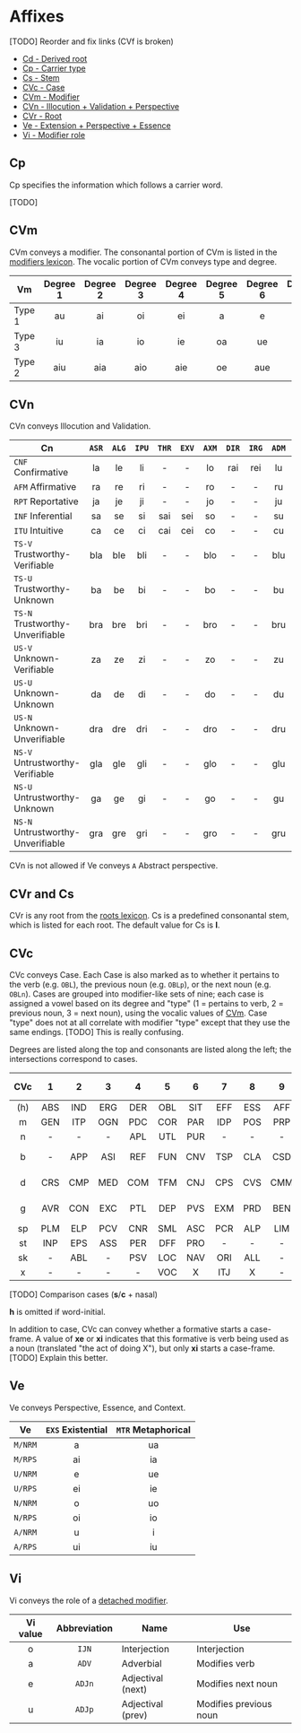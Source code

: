 # Affixes

[TODO] Reorder and fix links (CVf is broken)

* [Cd - Derived root](#cr-and-cs)
* [Cp - Carrier type](#cp)
* [Cs - Stem](#cvr-and-cs)
* [CVc - Case](#cvc)
* [CVm - Modifier](#cvm)
* [CVn - Illocution + Validation + Perspective](#cvn)
* [CVr - Root](#cvr-and-cs)
* [Ve - Extension + Perspective + Essence](#ve)
* [Vi - Modifier role](#vi)

## Cp

Cp specifies the information which follows a carrier word.

[TODO]

## CVm

CVm conveys a modifier. The consonantal portion of CVm is listed in the [modifiers lexicon](modifiers.md). The vocalic portion of CVm conveys type and degree.

| Vm     | Degree 1 | Degree 2 | Degree 3 | Degree 4 | Degree 5 | Degree 6 | Degree 7 | Degree 8 | Degree 9 |
|--------|:--------:|:--------:|:--------:|:--------:|:--------:|:--------:|:--------:|:--------:|:--------:|
| Type 1 |    au    |    ai    |    oi    |    ei    |    a     |    e     |    o     |    i     |    u     |
| Type 3 |    iu    |    ia    |    io    |    ie    |    oa    |    ue    |    uo    |    ua    |    ui    |
| Type 2 |   aiu    |   aia    |   aio    |   aie    |    oe    |   aue    |   auo    |   aua    |   aui    |

## CVn

CVn conveys Illocution and Validation.

| Cn                                | `ASR` | `ALG` | `IPU` | `THR` | `EXV` | `AXM` | `DIR` | `IRG` | `ADM` | `HOR` | `DEC` |
|-----------------------------------|:-----:|:-----:|:-----:|:-----:|:-----:|:-----:|:-----:|:-----:|:-----:|:-----:|:-----:|
| `CNF` Confirmative                |  la   |  le   |  li   |   -   |   -   |  lo   |  rai  |  rei  |  lu   |  lai  |  lei  |
| `AFM` Affirmative                 |  ra   |  re   |  ri   |   -   |   -   |  ro   |   -   |   -   |  ru   |   -   |   -   |
| `RPT` Reportative                 |  ja   |  je   |  ji   |   -   |   -   |  jo   |   -   |   -   |  ju   |   -   |   -   |
| `INF` Inferential                 |  sa   |  se   |  si   |  sai  |  sei  |  so   |   -   |   -   |  su   |   -   |   -   |
| `ITU` Intuitive                   |  ca   |  ce   |  ci   |  cai  |  cei  |  co   |   -   |   -   |  cu   |   -   |   -   |
| `TS-V` Trustworthy-Verifiable     |  bla  |  ble  |  bli  |   -   |   -   |  blo  |   -   |   -   |  blu  |   -   |   -   |
| `TS-U` Trustworthy-Unknown        |  ba   |  be   |  bi   |   -   |   -   |  bo   |   -   |   -   |  bu   |   -   |   -   |
| `TS-N` Trustworthy-Unverifiable   |  bra  |  bre  |  bri  |   -   |   -   |  bro  |   -   |   -   |  bru  |   -   |   -   |
| `US-V` Unknown-Verifiable         |  za   |  ze   |  zi   |   -   |   -   |  zo   |   -   |   -   |  zu   |   -   |   -   |
| `US-U` Unknown-Unknown            |  da   |  de   |  di   |   -   |   -   |  do   |   -   |   -   |  du   |   -   |   -   |
| `US-N` Unknown-Unverifiable       |  dra  |  dre  |  dri  |   -   |   -   |  dro  |   -   |   -   |  dru  |   -   |   -   |
| `NS-V` Untrustworthy-Verifiable   |  gla  |  gle  |  gli  |   -   |   -   |  glo  |   -   |   -   |  glu  |   -   |   -   |
| `NS-U` Untrustworthy-Unknown      |  ga   |  ge   |  gi   |   -   |   -   |  go   |   -   |   -   |  gu   |   -   |   -   |
| `NS-N` Untrustworthy-Unverifiable |  gra  |  gre  |  gri  |   -   |   -   |  gro  |   -   |   -   |  gru  |   -   |   -   |

CVn is not allowed if Ve conveys `A` Abstract perspective.

## CVr and Cs

CVr is any root from the [roots lexicon](roots.md). Cs is a predefined consonantal stem, which is listed for each root. The default value for Cs is **l**.

## CVc

CVc conveys Case. Each Case is also marked as to whether it pertains to the verb (e.g. `OBL`), the previous noun (e.g. `OBLp`), or the next noun (e.g. `OBLn`). Cases are grouped into modifier-like sets of nine; each case is assigned a vowel based on its degree and "type" (1 = pertains to verb, 2 = previous noun, 3 = next noun), using the vocalic values of [CVm](#cvm). Case "type" does not at all correlate with modifier "type" except that they use the same endings. [TODO] This is really confusing.

Degrees are listed along the top and consonants are listed along the left; the intersections correspond to cases.

| CVc |  1  |  2  |  3  |  4  |  5  |  6  |  7  |  8  |  9  | Case category |
|:---:|:---:|:---:|:---:|:---:|:---:|:---:|:---:|:---:|:---:|---------------|
| (h) | ABS | IND | ERG | DER | OBL | SIT | EFF | ESS | AFF | Transrelative |
|  m  | GEN | ITP | OGN | PDC | COR | PAR | IDP | POS | PRP | Possessive    |
|  n  |  -  |  -  |  -  | APL | UTL | PUR |  -  |  -  |  -  | Utilitative   |
|  b  |  -  | APP | ASI | REF | FUN | CNV | TSP | CLA | CSD | Associative 1 |
|  d  | CRS | CMP | MED | COM | TFM | CNJ | CPS | CVS | CMM | Associative 2 |
|  g  | AVR | CON | EXC | PTL | DEP | PVS | EXM | PRD | BEN | Associative 3 |
| sp  | PLM | ELP | PCV | CNR | SML | ASC | PCR | ALP | LIM | Temporal 1    |
| st  | INP | EPS | ASS | PER | DFF | PRO |  -  |  -  |  -  | Temporal 2    |
| sk  |  -  | ABL |  -  | PSV | LOC | NAV | ORI | ALL |  -  | Spatial       |
|  x  |  -  |  -  |  -  |  -  | VOC |  X  | ITJ |  X  |  -  | Interjective  |

[TODO] Comparison cases (**s**/**c** + nasal)

**h** is omitted if word-initial.

In addition to case, CVc can convey whether a formative starts a case-frame. A value of **xe** or **xi** indicates that this formative is verb being used as a noun (translated "the act of doing X"), but only **xi** starts a case-frame. [TODO] Explain this better.

## Ve

Ve conveys Perspective, Essence, and Context.

| Ve      | `EXS` Existential | `MTR` Metaphorical |
|---------|:-----------------:|:------------------:|
| `M/NRM` |         a         |         ua         |
| `M/RPS` |        ai         |         ia         |
| `U/NRM` |         e         |         ue         |
| `U/RPS` |        ei         |         ie         |
| `N/NRM` |         o         |         uo         |
| `N/RPS` |        oi         |         io         |
| `A/NRM` |         u         |         i          |
| `A/RPS` |        ui         |         iu         |

## Vi

Vi conveys the role of a [detached modifier](#morphophonology.md#detached-modifier).

| Vi value | Abbreviation | Name              | Use                    |
|:--------:|:------------:|-------------------|------------------------|
|    o     |    `IJN`     | Interjection      | Interjection           |
|    a     |    `ADV`     | Adverbial         | Modifies verb          |
|    e     |    `ADJn`    | Adjectival (next) | Modifies next noun     |
|    u     |    `ADJp`    | Adjectival (prev) | Modifies previous noun |

